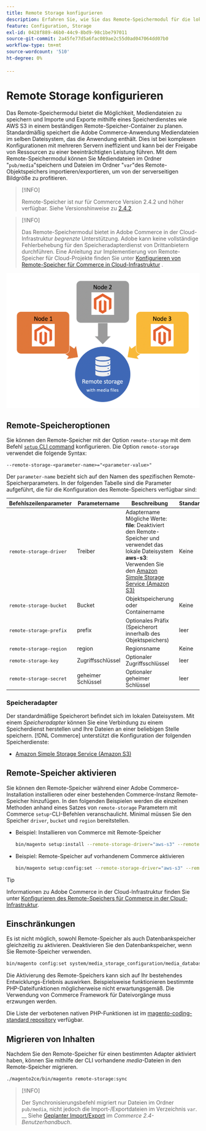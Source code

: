 ```yaml
---
title: Remote Storage konfigurieren
description: Erfahren Sie, wie Sie das Remote-Speichermodul für die lokale Commerce-Anwendung konfigurieren.
feature: Configuration, Storage
exl-id: 0428f889-46b0-44c9-8bd9-98c1be797011
source-git-commit: 2a45fe77d5a6fac089ae2c55d0ad047064dd07b0
workflow-type: tm+mt
source-wordcount: '510'
ht-degree: 0%

---
```


# Remote Storage konfigurieren

Das Remote-Speichermodul bietet die Möglichkeit, Mediendateien zu speichern und Importe und Exporte mithilfe eines Speicherdienstes wie AWS S3 in einem beständigen Remote-Speicher-Container zu planen. Standardmäßig speichert die Adobe Commerce-Anwendung Mediendateien im selben Dateisystem, das die Anwendung enthält. Dies ist bei komplexen Konfigurationen mit mehreren Servern ineffizient und kann bei der Freigabe von Ressourcen zu einer beeinträchtigten Leistung führen. Mit dem Remote-Speichermodul können Sie Mediendateien im Ordner &quot;`pub/media`&quot;speichern und Dateien im Ordner &quot;`var`&quot;des Remote-Objektspeichers importieren/exportieren, um von der serverseitigen Bildgröße zu profitieren.

>[!INFO]
>
>Remote-Speicher ist nur für Commerce Version 2.4.2 und höher verfügbar. Siehe Versionshinweise zu [2.4.2](https://devdocs.magento.com/guides/v2.4/release-notes/open-source-2-4-2.html).

>[!INFO]
>
>Das Remote-Speichermodul bietet in Adobe Commerce in der Cloud-Infrastruktur _begrenzte_ Unterstützung. Adobe kann keine vollständige Fehlerbehebung für den Speicheradapterdienst von Drittanbietern durchführen. Eine Anleitung zur Implementierung von Remote-Speicher für Cloud-Projekte finden Sie unter [Konfigurieren von Remote-Speicher für Commerce in Cloud-Infrastruktur](cloud-support.md) .

![Schemabild](../../assets/configuration/remote-storage-schema.png)

## Remote-Speicheroptionen

Sie können den Remote-Speicher mit der Option `remote-storage` mit dem Befehl [`setup` CLI command](../../installation/tutorials/deployment.md) konfigurieren. Die Option `remote-storage` verwendet die folgende Syntax:

```text
--remote-storage-<parameter-name>="<parameter-value>"
```

Der `parameter-name` bezieht sich auf den Namen des spezifischen Remote-Speicherparameters. In der folgenden Tabelle sind die Parameter aufgeführt, die für die Konfiguration des Remote-Speichers verfügbar sind:

| Befehlszeilenparameter | Parametername | Beschreibung | Standardwert |
|--- |--- |--- |--- |
| `remote-storage-driver` | Treiber | Adaptername<br>Mögliche Werte:<br>**file**: Deaktiviert den Remote-Speicher und verwendet das lokale Dateisystem <br>**aws-s3**: Verwenden Sie den [Amazon Simple Storage Service (Amazon S3)](remote-storage-aws-s3.md) | Keine |
| `remote-storage-bucket` | Bucket | Objektspeicherung oder Containername | Keine |
| `remote-storage-prefix` | prefix | Optionales Präfix (Speicherort innerhalb des Objektspeichers) | leer |
| `remote-storage-region` | region | Regionsname | Keine |
| `remote-storage-key` | Zugriffsschlüssel | Optionaler Zugriffsschlüssel | leer |
| `remote-storage-secret` | geheimer Schlüssel | Optionaler geheimer Schlüssel | leer |

### Speicheradapter

Der standardmäßige Speicherort befindet sich im lokalen Dateisystem. Mit einem _Speicheradapter_ können Sie eine Verbindung zu einem Speicherdienst herstellen und Ihre Dateien an einer beliebigen Stelle speichern. [!DNL Commerce] unterstützt die Konfiguration der folgenden Speicherdienste:

- [Amazon Simple Storage Service (Amazon S3)](remote-storage-aws-s3.md)

## Remote-Speicher aktivieren

Sie können den Remote-Speicher während einer Adobe Commerce-Installation installieren oder einer bestehenden Commerce-Instanz Remote-Speicher hinzufügen. In den folgenden Beispielen werden die einzelnen Methoden anhand eines Satzes von `remote-storage` Parametern mit Commerce `setup`-CLI-Befehlen veranschaulicht. Minimal müssen Sie den Speicher `driver`, `bucket` und `region` bereitstellen.

- Beispiel: Installieren von Commerce mit Remote-Speicher

  ```bash
  bin/magento setup:install --remote-storage-driver="aws-s3" --remote-storage-bucket="myBucket" --remote-storage-region="us-east-1"
  ```

- Beispiel: Remote-Speicher auf vorhandenem Commerce aktivieren

  ```bash
  bin/magento setup:config:set --remote-storage-driver="aws-s3" --remote-storage-bucket="myBucket" --remote-storage-region="us-east-1"
  ```

>[!TIP]
>
>Informationen zu Adobe Commerce in der Cloud-Infrastruktur finden Sie unter [Konfigurieren des Remote-Speichers für Commerce in der Cloud-Infrastruktur](cloud-support.md).

## Einschränkungen

Es ist nicht möglich, sowohl Remote-Speicher als auch Datenbankspeicher gleichzeitig zu aktivieren. Deaktivieren Sie den Datenbankspeicher, wenn Sie Remote-Speicher verwenden.

```bash
bin/magento config:set system/media_storage_configuration/media_database 0
```

Die Aktivierung des Remote-Speichers kann sich auf Ihr bestehendes Entwicklungs-Erlebnis auswirken. Beispielsweise funktionieren bestimmte PHP-Dateifunktionen möglicherweise nicht erwartungsgemäß. Die Verwendung von Commerce Framework für Dateivorgänge muss erzwungen werden.

Die Liste der verbotenen nativen PHP-Funktionen ist im [magento-coding-standard repository][code-standard] verfügbar.

## Migrieren von Inhalten

Nachdem Sie den Remote-Speicher für einen bestimmten Adapter aktiviert haben, können Sie mithilfe der CLI vorhandene _media_-Dateien in den Remote-Speicher migrieren.

```bash
./magento2ce/bin/magento remote-storage:sync
```

>[!INFO]
>
>Der Synchronisierungsbefehl migriert nur Dateien im Ordner `pub/media`, nicht jedoch die Import-/Exportdateien im Verzeichnis `var`. __ Siehe [Geplanter Import/Export](https://experienceleague.adobe.com/docs/commerce-admin/systems/data-transfer/data-scheduled-import-export.html) im _Commerce 2.4-Benutzerhandbuch_.

<!-- link definitions -->

[import-export]: https://docs.magento.com/user-guide/system/data-scheduled-import-export.html
[code-standard]: https://github.com/magento/magento-coding-standard/blob/develop/Magento2/Sniffs/Functions/DiscouragedFunctionSniff.php
